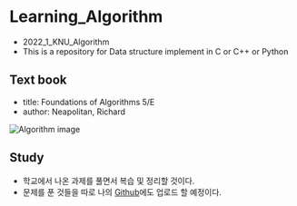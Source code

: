 # Learning_Algorithm
- 2022_1_KNU_Algorithm
- This is a repository for Data structure implement in C or C++ or Python

## Text book
- title: Foundations of Algorithms 5/E
- author: Neapolitan, Richard

![Algorithm image](http://image.kyobobook.co.kr/images/book/large/190/l9781284049190.jpg)


## Study
- 학교에서 나온 과제를 풀면서 복습 및 정리할 것이다.
- 문제를 푼 것들을 따로 나의 [Github](https://mn1121m.github.io/myblog/)에도 업로드 할 예정이다.
